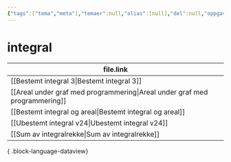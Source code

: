 ```yaml
---
{"tags":["tema","meta"],"temaer":null,"alias":[null],"del":null,"oppgave":null,"fag":null,"eksamen":null,"dg-publish":true,"title":"integral","date":"2023-06-01","modified":"2023-06-01","permalink":"/temaer/integral/","dgPassFrontmatter":true}
---
```



# integral
| file.link                                                                     |
| ----------------------------------------------------------------------------- |
| [[Bestemt integral 3\|Bestemt integral 3]]                                 |
| [[Areal under graf med programmering\|Areal under graf med programmering]] |
| [[Bestemt integral og areal\|Bestemt integral og areal]]                   |
| [[Ubestemt integral v24\|Ubestemt integral v24]]                           |
| [[Sum av integralrekke\|Sum av integralrekke]]                             |

{ .block-language-dataview}
